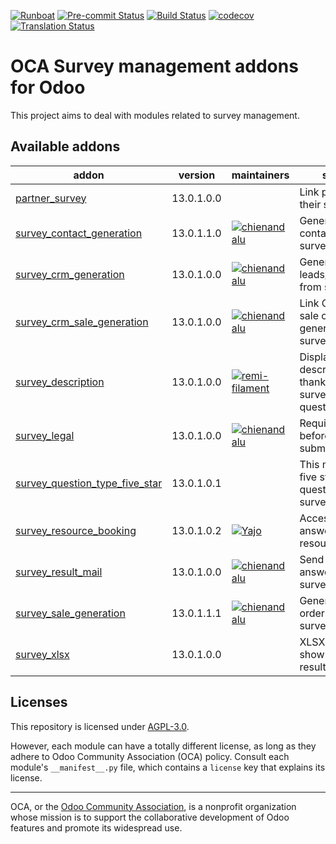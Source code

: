 
[![Runboat](https://img.shields.io/badge/runboat-Try%20me-875A7B.png)](https://runboat.odoo-community.org/builds?repo=OCA/survey&target_branch=13.0)
[![Pre-commit Status](https://github.com/OCA/survey/actions/workflows/pre-commit.yml/badge.svg?branch=13.0)](https://github.com/OCA/survey/actions/workflows/pre-commit.yml?query=branch%3A13.0)
[![Build Status](https://github.com/OCA/survey/actions/workflows/test.yml/badge.svg?branch=13.0)](https://github.com/OCA/survey/actions/workflows/test.yml?query=branch%3A13.0)
[![codecov](https://codecov.io/gh/OCA/survey/branch/13.0/graph/badge.svg)](https://codecov.io/gh/OCA/survey)
[![Translation Status](https://translation.odoo-community.org/widgets/survey-13-0/-/svg-badge.svg)](https://translation.odoo-community.org/engage/survey-13-0/?utm_source=widget)

<!-- /!\ do not modify above this line -->

# OCA Survey management addons for Odoo

This project aims to deal with modules related to survey management.

<!-- /!\ do not modify below this line -->

<!-- prettier-ignore-start -->

[//]: # (addons)

Available addons
----------------
addon | version | maintainers | summary
--- | --- | --- | ---
[partner_survey](partner_survey/) | 13.0.1.0.0 |  | Link partners with their survey results
[survey_contact_generation](survey_contact_generation/) | 13.0.1.1.0 | [![chienandalu](https://github.com/chienandalu.png?size=30px)](https://github.com/chienandalu) | Generate new contacts from surveys
[survey_crm_generation](survey_crm_generation/) | 13.0.1.0.0 | [![chienandalu](https://github.com/chienandalu.png?size=30px)](https://github.com/chienandalu) | Generate CRM leads/opportunities from surveys
[survey_crm_sale_generation](survey_crm_sale_generation/) | 13.0.1.0.0 | [![chienandalu](https://github.com/chienandalu.png?size=30px)](https://github.com/chienandalu) | Link CRM leads to sale orders generated from surveys
[survey_description](survey_description/) | 13.0.1.0.0 | [![remi-filament](https://github.com/remi-filament.png?size=30px)](https://github.com/remi-filament) | Displays description and thank you fields for survey, page and question
[survey_legal](survey_legal/) | 13.0.1.0.0 | [![chienandalu](https://github.com/chienandalu.png?size=30px)](https://github.com/chienandalu) | Require legal terms before survey submit
[survey_question_type_five_star](survey_question_type_five_star/) | 13.0.1.0.1 |  | This module add five stars rating as question type for survey page
[survey_resource_booking](survey_resource_booking/) | 13.0.1.0.2 | [![Yajo](https://github.com/Yajo.png?size=30px)](https://github.com/Yajo) | Access survey answers from resource booking
[survey_result_mail](survey_result_mail/) | 13.0.1.0.0 | [![chienandalu](https://github.com/chienandalu.png?size=30px)](https://github.com/chienandalu) | Send survey answers to the survey user
[survey_sale_generation](survey_sale_generation/) | 13.0.1.1.1 | [![chienandalu](https://github.com/chienandalu.png?size=30px)](https://github.com/chienandalu) | Generate sale orders from surveys
[survey_xlsx](survey_xlsx/) | 13.0.1.0.0 |  | XLSX Report to show the survey results

[//]: # (end addons)

<!-- prettier-ignore-end -->

## Licenses

This repository is licensed under [AGPL-3.0](LICENSE).

However, each module can have a totally different license, as long as they adhere to Odoo Community Association (OCA)
policy. Consult each module's `__manifest__.py` file, which contains a `license` key
that explains its license.

----
OCA, or the [Odoo Community Association](http://odoo-community.org/), is a nonprofit
organization whose mission is to support the collaborative development of Odoo features
and promote its widespread use.
